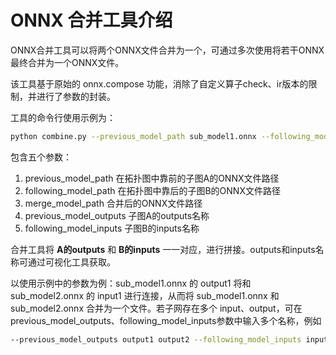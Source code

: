# ONNX 合并工具介绍
ONNX合并工具可以将两个ONNX文件合并为一个，可通过多次使用将若干ONNX最终合并为一个ONNX文件。

该工具基于原始的 onnx.compose 功能，消除了自定义算子check、ir版本的限制，并进行了参数的封装。

工具的命令行使用示例为：
```bash
python combine.py --previous_model_path sub_model1.onnx --following_model_path sub_model2.onnx --merge_model_path merged_model.onnx --previous_model_outputs output1 --following_model_inputs input1
```

包含五个参数：
1. previous_model_path  在拓扑图中靠前的子图A的ONNX文件路径
2. following_model_path   在拓扑图中靠后的子图B的ONNX文件路径
3. merge_model_path  合并后的ONNX文件路径
4. previous_model_outputs  子图A的outputs名称
5. following_model_inputs  子图B的inputs名称

合并工具将 **A的outputs** 和 **B的inputs** 一一对应，进行拼接。outputs和inputs名称可通过可视化工具获取。

以使用示例中的参数为例：sub_model1.onnx 的 output1 将和 sub_model2.onnx 的 input1 进行连接，从而将 sub_model1.onnx
 和 sub_model2.onnx 合并为一个文件。若子网存在多个 input、output，可在previous_model_outputs、following_model_inputs参数中输入多个名称，例如
```bash
--previous_model_outputs output1 output2 --following_model_inputs input1 input2
```
